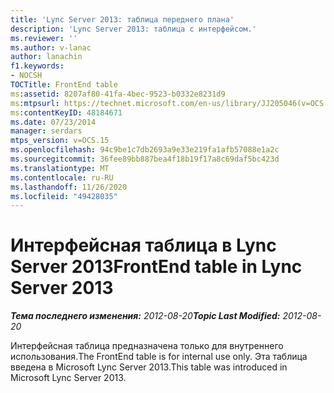 ```yaml
---
title: 'Lync Server 2013: таблица переднего плана'
description: 'Lync Server 2013: таблица с интерфейсом.'
ms.reviewer: ''
ms.author: v-lanac
author: lanachin
f1.keywords:
- NOCSH
TOCTitle: FrontEnd table
ms:assetid: 8207af80-41fa-4bec-9523-b0332e8231d9
ms:mtpsurl: https://technet.microsoft.com/en-us/library/JJ205046(v=OCS.15)
ms:contentKeyID: 48184671
ms.date: 07/23/2014
manager: serdars
mtps_version: v=OCS.15
ms.openlocfilehash: 94c9be1c7db2693a9e33e219fa1afb57088e1a2c
ms.sourcegitcommit: 36fee89bb887bea4f18b19f17a8c69daf5bc423d
ms.translationtype: MT
ms.contentlocale: ru-RU
ms.lasthandoff: 11/26/2020
ms.locfileid: "49428035"
---
```

# <a name="frontend-table-in-lync-server-2013"></a><span data-ttu-id="e3e07-103">Интерфейсная таблица в Lync Server 2013</span><span class="sxs-lookup"><span data-stu-id="e3e07-103">FrontEnd table in Lync Server 2013</span></span>

<div data-xmlns="http://www.w3.org/1999/xhtml">

<div class="topic" data-xmlns="http://www.w3.org/1999/xhtml" data-msxsl="urn:schemas-microsoft-com:xslt" data-cs="https://msdn.microsoft.com/">

<div data-asp="https://msdn2.microsoft.com/asp">



</div>

<div id="mainSection">

<div id="mainBody"><span data-ttu-id="e3e07-104">

<span> </span></span><span class="sxs-lookup"><span data-stu-id="e3e07-104">

<span> </span></span></span>

<span data-ttu-id="e3e07-105">_**Тема последнего изменения:** 2012-08-20_</span><span class="sxs-lookup"><span data-stu-id="e3e07-105">_**Topic Last Modified:** 2012-08-20_</span></span>

<span data-ttu-id="e3e07-106">Интерфейсная таблица предназначена только для внутреннего использования.</span><span class="sxs-lookup"><span data-stu-id="e3e07-106">The FrontEnd table is for internal use only.</span></span> <span data-ttu-id="e3e07-107">Эта таблица введена в Microsoft Lync Server 2013.</span><span class="sxs-lookup"><span data-stu-id="e3e07-107">This table was introduced in Microsoft Lync Server 2013.</span></span>

<span data-ttu-id="e3e07-108"></div>

<span> </span>

</div>

</div>

</span><span class="sxs-lookup"><span data-stu-id="e3e07-108"></div>

<span> </span>

</div>

</div>

</span></span></div>

